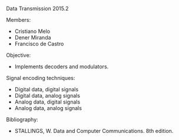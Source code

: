 Data Transmission 2015.2

Members:
- Cristiano Melo
- Dener Miranda
- Francisco de Castro

Objective:
- Implements decoders and modulators.

Signal encoding techniques:
- Digital data, digital signals
- Digital data, analog signals
- Analog data, digital signals
- Analog data, analog signals


Bibliography:
- STALLINGS, W. Data and Computer Communications. 8th edition.
